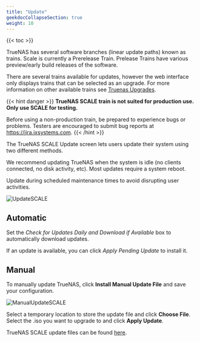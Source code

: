 ```yaml
---
title: "Update"
geekdocCollapseSection: true
weight: 10
---
```


{{< toc >}}

TrueNAS has several software branches (linear update paths) known as trains. Scale is currently a Prerelease Train. Prelease Trains have various preview/early build releases of the software. 

There are several trains available for updates, however the web interface only displays trains that can be selected as an upgrade. For more information on other available trains see [Truenas Upgrades](https://www.truenas.com/docs/truenasupgrades/).

{{< hint danger >}}
**TrueNAS SCALE train is not suited for production use. Only use SCALE for testing.**

Before using a non-production train, be prepared to experience bugs or problems.
Testers are encouraged to submit bug reports at https://jira.ixsystems.com.
{{< /hint >}}


The TrueNAS SCALE Update screen lets users update their system using two different methods.

We recommend updating TrueNAS when the system is idle (no clients connected, no disk activity, etc). Most updates require a system reboot. 

Update during scheduled maintenance times to avoid disrupting user activities.


![UpdateSCALE](/images/SCALE/UpdateScale.png "Update SCALE")

## Automatic

Set the *Check for Updates Daily and Download if Available* box to automatically download updates.  

If an update is available, you can click *Apply Pending Update* to install it.

## Manual

To manually update TrueNAS, click **Install Manual Update File** and save your configuration.

![ManualUpdateSCALE](/images/SCALE/ManualUpdateSCALE.png "Manually Update SCALE")

Select a temporary location to store the update file and click **Choose File**. Select the <file>.iso</file> you want to upgrade to and click **Apply Update**.

TrueNAS SCALE update files can be found [here](https://www.truenas.com/download-tn-scale).

